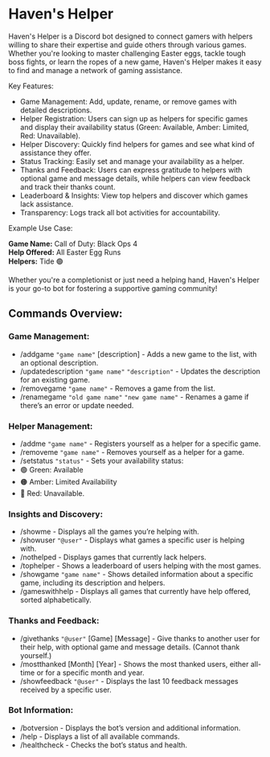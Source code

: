# Haven's Helper 
Haven's Helper is a Discord bot designed to connect gamers with helpers willing to share their expertise and guide others through various games. Whether you're looking to master challenging Easter eggs, tackle tough boss fights, or learn the ropes of a new game, Haven's Helper makes it easy to find and manage a network of gaming assistance.

Key Features:
- Game Management: Add, update, rename, or remove games with detailed descriptions.
- Helper Registration: Users can sign up as helpers for specific games and display their availability status (Green: Available, Amber: Limited, Red: Unavailable).
- Helper Discovery: Quickly find helpers for games and see what kind of assistance they offer.
- Status Tracking: Easily set and manage your availability as a helper.
- Thanks and Feedback: Users can express gratitude to helpers with optional game and message details, while helpers can view feedback and track their thanks count.
- Leaderboard & Insights: View top helpers and discover which games lack assistance.
- Transparency: Logs track all bot activities for accountability.

Example Use Case:

**Game Name:** Call of Duty: Black Ops 4  
**Help Offered:** All Easter Egg Runs  
**Helpers:** Tide 🟢

Whether you're a completionist or just need a helping hand, Haven's Helper is your go-to bot for fostering a supportive gaming community!

## Commands Overview:

### Game Management:
- /addgame `"game name"` [description] - Adds a new game to the list, with an optional description.
- /updatedescription `"game name"` `"description"` - Updates the description for an existing game.
- /removegame `"game name"` - Removes a game from the list.
- /renamegame `"old game name"` `"new game name"` - Renames a game if there’s an error or update needed.

### Helper Management:
- /addme `"game name"` - Registers yourself as a helper for a specific game.
- /removeme `"game name"` - Removes yourself as a helper for a game.
- /setstatus `"status"` - Sets your availability status:
- 🟢 Green: Available
- 🟠 Amber: Limited Availability
- 🔴 Red: Unavailable.

### Insights and Discovery:
- /showme - Displays all the games you’re helping with.
- /showuser `"@user"` - Displays what games a specific user is helping with.
- /nothelped - Displays games that currently lack helpers.
- /tophelper - Shows a leaderboard of users helping with the most games.
- /showgame `"game name"` - Shows detailed information about a specific game, including its description and helpers.
- /gameswithhelp - Displays all games that currently have help offered, sorted alphabetically.

### Thanks and Feedback:
- /givethanks `"@user"` [Game] [Message] - Give thanks to another user for their help, with optional game and message details. (Cannot thank yourself.)
- /mostthanked [Month] [Year] - Shows the most thanked users, either all-time or for a specific month and year.
- /showfeedback `"@user"` - Displays the last 10 feedback messages received by a specific user.

### Bot Information:
- /botversion - Displays the bot’s version and additional information.
- /help - Displays a list of all available commands.
- /healthcheck - Checks the bot’s status and health.
